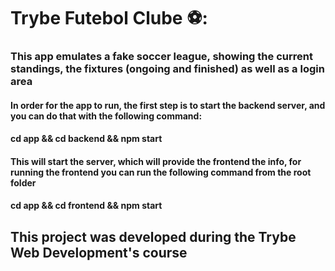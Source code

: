 # Trybe Futebol Clube ⚽:
### This app emulates a fake soccer league, showing the current standings, the fixtures (ongoing and finished) as well as a login area
#### In order for the app to run, the first step is to start the backend server, and you can do that with the following command:
#### cd app && cd backend && npm start
#### This will start the server, which will provide the frontend the info, for running the frontend you can run the following command from the root folder
#### cd app && cd frontend && npm start

## This project was developed during the Trybe Web Development's course
